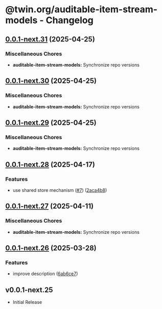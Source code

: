 # @twin.org/auditable-item-stream-models - Changelog

## [0.0.1-next.31](https://github.com/twinfoundation/auditable-item-stream/compare/auditable-item-stream-models-v0.0.1-next.30...auditable-item-stream-models-v0.0.1-next.31) (2025-04-25)


### Miscellaneous Chores

* **auditable-item-stream-models:** Synchronize repo versions

## [0.0.1-next.30](https://github.com/twinfoundation/auditable-item-stream/compare/auditable-item-stream-models-v0.0.1-next.29...auditable-item-stream-models-v0.0.1-next.30) (2025-04-25)


### Miscellaneous Chores

* **auditable-item-stream-models:** Synchronize repo versions

## [0.0.1-next.29](https://github.com/twinfoundation/auditable-item-stream/compare/auditable-item-stream-models-v0.0.1-next.28...auditable-item-stream-models-v0.0.1-next.29) (2025-04-25)


### Miscellaneous Chores

* **auditable-item-stream-models:** Synchronize repo versions

## [0.0.1-next.28](https://github.com/twinfoundation/auditable-item-stream/compare/auditable-item-stream-models-v0.0.1-next.27...auditable-item-stream-models-v0.0.1-next.28) (2025-04-17)


### Features

* use shared store mechanism ([#7](https://github.com/twinfoundation/auditable-item-stream/issues/7)) ([2aca4b8](https://github.com/twinfoundation/auditable-item-stream/commit/2aca4b85b0102f91c90619f02b116541786cf539))

## [0.0.1-next.27](https://github.com/twinfoundation/auditable-item-stream/compare/auditable-item-stream-models-v0.0.1-next.26...auditable-item-stream-models-v0.0.1-next.27) (2025-04-11)


### Miscellaneous Chores

* **auditable-item-stream-models:** Synchronize repo versions

## [0.0.1-next.26](https://github.com/twinfoundation/auditable-item-stream/compare/auditable-item-stream-models-v0.0.1-next.25...auditable-item-stream-models-v0.0.1-next.26) (2025-03-28)


### Features

* improve description ([6ab6ce7](https://github.com/twinfoundation/auditable-item-stream/commit/6ab6ce7a70d409319ab44658d331933358c78d91))

## v0.0.1-next.25

- Initial Release
